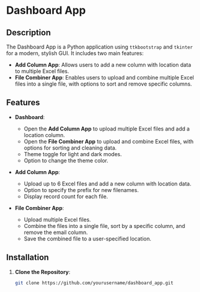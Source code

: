 # Dashboard App

## Description

The Dashboard App is a Python application using `ttkbootstrap` and `tkinter` for a modern, stylish GUI. It includes two main features:
- **Add Column App**: Allows users to add a new column with location data to multiple Excel files.
- **File Combiner App**: Enables users to upload and combine multiple Excel files into a single file, with options to sort and remove specific columns.

## Features

- **Dashboard**:
  - Open the **Add Column App** to upload multiple Excel files and add a location column.
  - Open the **File Combiner App** to upload and combine Excel files, with options for sorting and cleaning data.
  - Theme toggle for light and dark modes.
  - Option to change the theme color.

- **Add Column App**:
  - Upload up to 6 Excel files and add a new column with location data.
  - Option to specify the prefix for new filenames.
  - Display record count for each file.

- **File Combiner App**:
  - Upload multiple Excel files.
  - Combine the files into a single file, sort by a specific column, and remove the email column.
  - Save the combined file to a user-specified location.

## Installation

1. **Clone the Repository**:
   ```bash
   git clone https://github.com/yourusername/dashboard_app.git
